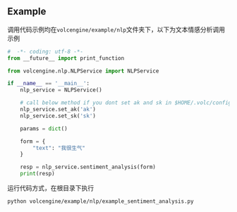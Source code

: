 ## Example

调用代码示例均在`volcengine/example/nlp`文件夹下，以下为文本情感分析调用示例

```python
#  -*- coding: utf-8 -*-
from __future__ import print_function

from volcengine.nlp.NLPService import NLPService

if __name__ == '__main__':
    nlp_service = NLPService()

    # call below method if you dont set ak and sk in $HOME/.volc/config
    nlp_service.set_ak('ak')
    nlp_service.set_sk('sk')

    params = dict()

    form = {
        "text": "我很生气"
    }

    resp = nlp_service.sentiment_analysis(form)
    print(resp)

```

运行代码方式，在根目录下执行

```bash
python volcengine/example/nlp/example_sentiment_analysis.py
```